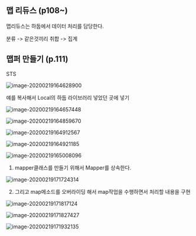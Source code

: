 ## 맵 리듀스 (p108~)

맵리듀스는 하둡에서 데이터 처리를 담당한다.

분류 -> 같은것끼리 취합 -> 집계





## 맵퍼 만들기 (p.111)

STS



![image-20200219164628900](images/image-20200219164628900.png)

얘를 복사해서 Local의 하둡 라이브러리 넣었던 곳에 넣기

![image-20200219164657448](images/image-20200219164657448.png)



![image-20200219164859670](images/image-20200219164859670.png)

![image-20200219164912567](images/image-20200219164912567.png)

![image-20200219164921185](images/image-20200219164921185.png)

![image-20200219165008096](images/image-20200219165008096.png)



1. mapper클래스를 만들기 위해서 Mapper를 상속한다.

![image-20200219171724314](images/image-20200219171724314.png)





2. 그리고 map메소드를 오버라이딩 해서 map작업을 수행하면서 처리할 내용을 구현

![image-20200219171817124](images/image-20200219171817124.png)

![image-20200219171827427](images/image-20200219171827427.png)

![image-20200219171932135](images/image-20200219171932135.png)

